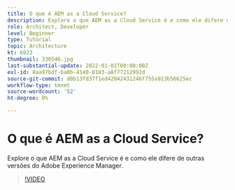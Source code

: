 ```yaml
---
title: O que é AEM as a Cloud Service?
description: Explore o que AEM as a Cloud Service é e como ele difere de outras versões do Adobe Experience Manager.
role: Architect, Developer
level: Beginner
type: Tutorial
topic: Architecture
kt: 6923
thumbnail: 330546.jpg
last-substantial-update: 2022-01-01T00:00:00Z
exl-id: 8aa97bdf-6a0b-4140-8183-a8f77212992d
source-git-commit: d0b13fd37f1ed42042431246f755a913b56625ec
workflow-type: tm+mt
source-wordcount: '52'
ht-degree: 0%

---
```


# O que é AEM as a Cloud Service?

Explore o que AEM as a Cloud Service é e como ele difere de outras versões do Adobe Experience Manager.

>[!VIDEO](https://video.tv.adobe.com/v/330546/?quality=12&learn=on)
